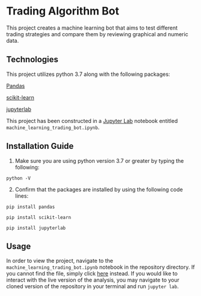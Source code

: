 # Trading Algorithm Bot

This project creates a machine learning bot that aims to test different trading strategies and compare them by reviewing graphical and numeric data.

## Technologies

This project utilizes python 3.7 along with the following packages:

[Pandas](https://pandas.pydata.org/) 

[scikit-learn](https://pypi.org/project/scikit-learn/)

[jupyterlab](https://jupyter.org/)

This project has been constructed in a [Jupyter Lab](https://jupyter.org/) notebook entitled `machine_learning_trading_bot.ipynb`.

## Installation Guide

1. Make sure you are using python version 3.7 or greater by typing the following:

`python -V`

2. Confirm that the packages are installed by using the following code lines:

`pip install pandas`

`pip install scikit-learn`

`pip install jupyterlab`

## Usage

In order to view the project, navigate to the `machine_learning_trading_bot.ipynb` notebook in the repository directory. If you cannot find the file, simply click [here](https://github.com/MaxAcheson/module_14_challenge/blob/main/Starter_Code/machine_learning_trading_bot.ipynb) instead. If you would like to interact with the live version of the analysis, you may navigate to your cloned version of the repository in your terminal and run `jupyter lab`.